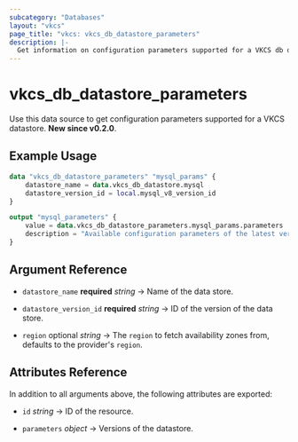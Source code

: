 ```yaml
---
subcategory: "Databases"
layout: "vkcs"
page_title: "vkcs: vkcs_db_datastore_parameters"
description: |-
  Get information on configuration parameters supported for a VKCS db datastore.
---
```


# vkcs_db_datastore_parameters

Use this data source to get configuration parameters supported for a VKCS datastore. **New since v0.2.0**.

## Example Usage

```terraform
data "vkcs_db_datastore_parameters" "mysql_params" {
	datastore_name = data.vkcs_db_datastore.mysql
	datastore_version_id = local.mysql_v8_version_id
}

output "mysql_parameters" {
	value = data.vkcs_db_datastore_parameters.mysql_params.parameters
	description = "Available configuration parameters of the latest version of MySQL datastore."
}
```

## Argument Reference
- `datastore_name` **required** *string* &rarr;  Name of the data store.

- `datastore_version_id` **required** *string* &rarr;  ID of the version of the data store.

- `region` optional *string* &rarr;  The `region` to fetch availability zones from, defaults to the provider's `region`.


## Attributes Reference
In addition to all arguments above, the following attributes are exported:
- `id` *string* &rarr;  ID of the resource.

- `parameters` *object* &rarr;  Versions of the datastore.


